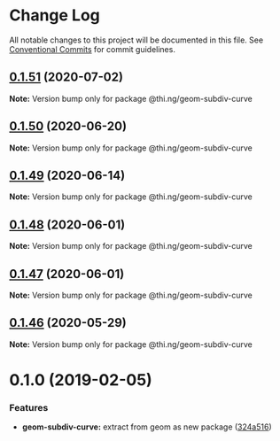 # Change Log

All notable changes to this project will be documented in this file.
See [Conventional Commits](https://conventionalcommits.org) for commit guidelines.

## [0.1.51](https://github.com/thi-ng/umbrella/compare/@thi.ng/geom-subdiv-curve@0.1.50...@thi.ng/geom-subdiv-curve@0.1.51) (2020-07-02)

**Note:** Version bump only for package @thi.ng/geom-subdiv-curve





## [0.1.50](https://github.com/thi-ng/umbrella/compare/@thi.ng/geom-subdiv-curve@0.1.49...@thi.ng/geom-subdiv-curve@0.1.50) (2020-06-20)

**Note:** Version bump only for package @thi.ng/geom-subdiv-curve





## [0.1.49](https://github.com/thi-ng/umbrella/compare/@thi.ng/geom-subdiv-curve@0.1.48...@thi.ng/geom-subdiv-curve@0.1.49) (2020-06-14)

**Note:** Version bump only for package @thi.ng/geom-subdiv-curve





## [0.1.48](https://github.com/thi-ng/umbrella/compare/@thi.ng/geom-subdiv-curve@0.1.47...@thi.ng/geom-subdiv-curve@0.1.48) (2020-06-01)

**Note:** Version bump only for package @thi.ng/geom-subdiv-curve





## [0.1.47](https://github.com/thi-ng/umbrella/compare/@thi.ng/geom-subdiv-curve@0.1.46...@thi.ng/geom-subdiv-curve@0.1.47) (2020-06-01)

**Note:** Version bump only for package @thi.ng/geom-subdiv-curve





## [0.1.46](https://github.com/thi-ng/umbrella/compare/@thi.ng/geom-subdiv-curve@0.1.45...@thi.ng/geom-subdiv-curve@0.1.46) (2020-05-29)

**Note:** Version bump only for package @thi.ng/geom-subdiv-curve





# 0.1.0 (2019-02-05)

### Features

* **geom-subdiv-curve:** extract from geom as new package ([324a516](https://github.com/thi-ng/umbrella/commit/324a516))
